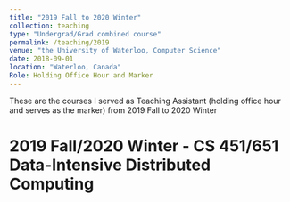 ```yaml
---
title: "2019 Fall to 2020 Winter"
collection: teaching
type: "Undergrad/Grad combined course"
permalink: /teaching/2019
venue: "the University of Waterloo, Computer Science"
date: 2018-09-01
location: "Waterloo, Canada"
Role: Holding Office Hour and Marker
---
```


These are the courses I served as Teaching Assistant (holding office hour and serves as the marker) from 2019 Fall to 2020 Winter

2019 Fall/2020 Winter - CS 451/651 Data-Intensive Distributed Computing
======

